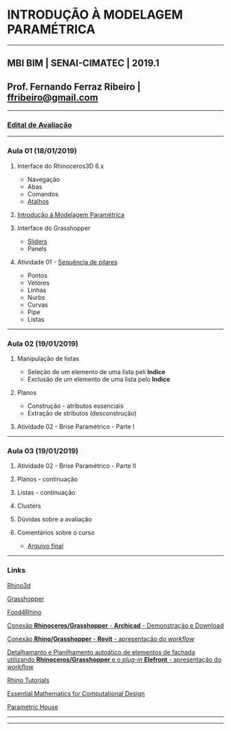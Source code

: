 # INTRODUÇÃO À MODELAGEM PARAMÉTRICA

_______

## MBI BIM | SENAI-CIMATEC | 2019.1

## Prof. Fernando Ferraz Ribeiro | ffribeiro@gmail.com

_______

### [Edital de Avaliação](EdialAvaliacoes/edital01.md)

_______

### Aula 01 (18/01/2019)

1. Interface do Rhinoceros3D  6.x

    - Navegação
    - Abas
    - Comandos
    - [Atalhos](https://255ribeiro.github.io/CAD_intro/atalhosRhino/atalhosRhino.html)

2. [Introdução à Modelagem Paramétrica](slides/Intro_modelagem_param_MBI_BIM.pdf)

3. Interface do Grasshopper

    - [Sliders](Slider/Slider_carac.md)
    - Panels

4. Atividade 01 - [Sequência de pilares](https://255ribeiro.github.io/CAD_intro/grasshopper_intro/gh_intro.html)

    - Pontos
    - Vetores
    - Linhas
    - Nurbs
    - Curvas
    - Pipe
    - Listas

_______

### Aula 02 (19/01/2019)

1. Manipulação de listas

    - Seleção de um elemento de uma lista peli **Indice**
    - Exclusão de um elemento de uma lista pelo **Indice**

1. Planos

    - Construção - atributos essenciais
    - Extração de stributos (desconstrução)

1. Atividade 02 - Brise Paramétrico - Parte I

_______

### Aula 03 (19/01/2019)

1. Atividade 02 - Brise Paramétrico - Parte II

1. Planos - continuação

1. Listas - continuação

1. Clusters

1. Dúvidas sobre a avaliação

1. Comentários sobre o curso

    - [Arquivo final](./brise_parametrico.gh)

_______

### Links

[Rhino3d](https://www.rhino3d.com/)

[Grasshopper](https://www.grasshopper3d.com/)

[Food4Rhino](https://www.food4rhino.com/)

[Conexão **Rhinoceros/Grasshopper** - **Archicad** - Demonstração e Download](https://www.graphisoft.com/br/archicad/rhino-grasshopper/index.html)

[Conexão **Rhino/Grasshopper** - **Revit** - apresentação do *workflow*](https://www.youtube.com/watch?v=ylPe7nS69hg)

[Detalhamanto e Planilhamento autoático de elementos de fachada utilizando **Rhinoceros/Grasshopper** e o *plug-in* **Elefront** - apresentação do *workflow*](https://www.youtube.com/watch?v=i1A2fU_H4fA&t=31s)

[Rhino Tutorials](https://www.youtube.com/channel/UCsWpNdwxf0I3ffkedM505xA/featured)

[Essential Mathematics for Computational Design](https://discourse.mcneel.com/t/the-essential-mathematics-third-edition/4049)

[Parametric House](https://www.youtube.com/parametrichouse)

_______
_______